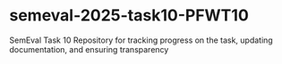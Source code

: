 # semeval-2025-task10-PFWT10
SemEval Task 10 Repository for tracking progress on the task, updating documentation, and ensuring transparency
